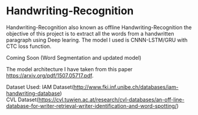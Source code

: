 # Handwriting-Recognition

Handwriting-Recognition also known as offline Handwriting-Recognition the objective of this project is to extract all the words from a handwritten paragraph using Deep learing. The model I used is CNNN-LSTM/GRU with CTC loss function. 

Coming Soon (Word Segmentation and updated model)

The model architecture I have taken from this paper https://arxiv.org/pdf/1507.05717.pdf. 

Dataset Used:
  IAM Dataset(http://www.fki.inf.unibe.ch/databases/iam-handwriting-database)</br>
  CVL Dataset(https://cvl.tuwien.ac.at/research/cvl-databases/an-off-line-database-for-writer-retrieval-writer-identification-and-word-spotting/) 
